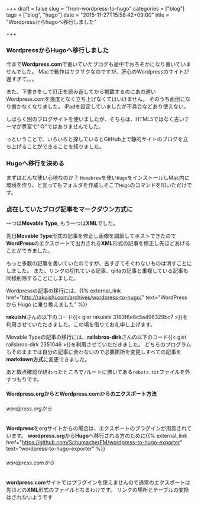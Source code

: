 +++
draft = false
slug = "from-wordpress-to-hugo"
categories = ["blog"]
tags = ["blog", "hugo"]
date = "2015-11-27T15:58:42+09:00"
title = "Wordpressからhugoへ移行しました"

+++

### WordpressからHugoへ移行しました
今まで**Wordpress.com**で書いていたブログも途中でおろそかになり書いていませんでした。
Macで動作はサクサクなのですが、肝心のWordpressのサイトが遅すぎて。。。

また、下書きをして訂正を読み返してから掲載するのにあの遅いWordpress.comを幾度となく立ち上げなくてはいけません。
そのうち面倒になり書かなくなりました。
iPadを設定していましたが不具合などあり使えない。

<!--more-->

しばらく別のブログサイトを使いましたが、そちらは、HTML5ではなく古いテーマが豊富で"今"ではありませんでした。

っということで、いろいろと探しているとGitHub上で静的サイトのブログを立ち上げることができることを知りました。

### Hugoへ移行を決める
まずはどんな使い心地なのか？
``Homebrew``を使い``Hugo``をインストールしMac内に環境を作り、と言ってもフォルダを作成しそこで``Hugo``のコマンドを叩いただけです。

### 点在していたブログ記事をマークダウン方式に
一つは**Movable Type**, もう一つは**XML**でした。

先日**Movable Type**形式の記事を修正し画像を調節してホストできたので**WordPress**のエクスポートで出力される**XML**形式の記事を修正し先ほどあげることができました。

もっと多数の記事を書いていたのですが、古すぎてそぐわないものは消すことにしました。
また、リンクの切れている記事、qiitaの記事と重複している記事も同様削除することにしました。

Wordpressの記事の移行には、{{% external_link href="http://rakuishi.com/archives/wordpress-to-hugo/" text="WordPress から Hugo に乗り換えました" %}}

**rakuishi**さんの以下のコード{{< gist rakuishi 3163f6e8c5a496329bc7 >}}を利用させていただきました。この場を借りてお礼申し上げます。

Movable Typeの記事の移行には、**railsbros-dirk**さんの以下のコード{{< gist railsbros-dirk 2351046 >}}を利用させていただきました。
どちらのプログラムもそのままでは自分の記事に合わないので必要箇所を変更しすべての記事を**markdown方式**に変更できました。

あと数点確認が終わったところで``/``ルートに置いてある``robots.txt``ファイルを外すつもりです。

#### Wordpress.orgからとWordpress.comからのエクスポート方法

###### wordpress.orgから
**Wordpress**をorgサイトからの場合は、エクスポートのプラグインが用意されています。
**wordpress.org**から**Hugo**へ移行される方のために{{% external_link href="https://github.com/SchumacherFM/wordpress-to-hugo-exporter" text="wordpress-to-hugo-exporter" %}}

###### wordpress.comから
**wordpress.com**サイトではプラグインを使えませんので通常のエクスポートは先ほどの**XML**形式のファイルとなるわけです。
リンクの場所とテーブルの変換はされないようです
